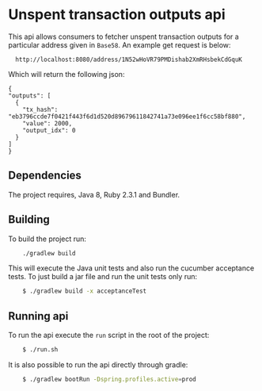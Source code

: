 # Unspent transaction outputs api

This api allows consumers to fetcher unspent transaction outputs for a particular address given in `Base58`. An example get request is below:
  ```
    http://localhost:8080/address/1N52wHoVR79PMDishab2XmRHsbekCdGquK
  ```
  
  Which will return the following json:
  ```
{
  "outputs": [
    {
      "tx_hash": "eb3796ccde7f0421f443f6d1d520d89679611842741a73e096ee1f6cc58bf880",
      "value": 2000,
      "output_idx": 0
    }
  ]
}
```

## Dependencies
The project requires, Java 8, Ruby 2.3.1 and Bundler.

## Building
To build the project run:
```sh
    ./gradlew build
```
This will execute the Java unit tests and also run the cucumber acceptance tests. To just build a jar file and run the unit tests only run:
```sh
    $ ./gradlew build -x acceptanceTest
```

## Running api

To run the api execute the `run` script in the root of the project:
```sh 
    $ ./run.sh
```

It is also possible to run the api directly through gradle:
```sh
    $ ./gradlew bootRun -Dspring.profiles.active=prod
```